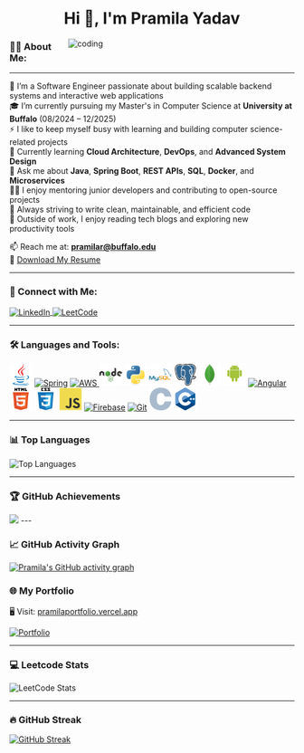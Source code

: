 <h1 align="center">Hi 👋, I'm Pramila Yadav</h1>

<img align="right" alt="coding" width="400" src="https://user-images.githubusercontent.com/125878564/258871853-20e24ac8-354d-4ec0-8f25-ef158aec9420.gif">

### 👩‍💻 About Me:
---
🔭 I’m a Software Engineer passionate about building scalable backend systems and interactive web applications  
🎓 I’m currently pursuing my Master's in Computer Science at **University at Buffalo** (08/2024 – 12/2025)  
⚡ I like to keep myself busy with learning and building computer science-related projects  
🌱 Currently learning **Cloud Architecture**, **DevOps**, and **Advanced System Design**  
💬 Ask me about **Java**, **Spring Boot**, **REST APIs**, **SQL**, **Docker**, and **Microservices**  
👩‍🏫 I enjoy mentoring junior developers and contributing to open-source projects  
🎯 Always striving to write clean, maintainable, and efficient code  
📖 Outside of work, I enjoy reading tech blogs and exploring new productivity tools  

📫 Reach me at: **pramilar@buffalo.edu**  
📄 <a href="https://drive.google.com/file/d/1wMS4dKnlrnbKtK4Hp5viohnexo8A1wqn/view" target="_blank">Download My Resume</a>

---

### 🤝 Connect with Me:

<p align="left">
  <a href="https://www.linkedin.com/in/pramilayadav-973697/" target="_blank">
    <img align="center" src="https://raw.githubusercontent.com/rahuldkjain/github-profile-readme-generator/master/src/images/icons/Social/linked-in-alt.svg" alt="LinkedIn" height="30" width="40" />
  </a>
  <a href="https://leetcode.com/u/pramilaom/" target="_blank">
    <img align="center" src="https://raw.githubusercontent.com/rahuldkjain/github-profile-readme-generator/master/src/images/icons/Social/leet-code.svg" alt="LeetCode" height="30" width="40" />
  </a>
</p>

---

### 🛠️ Languages and Tools:

<p align="left">
  <a href="https://www.java.com" target="_blank" rel="noreferrer"><img src="https://raw.githubusercontent.com/devicons/devicon/master/icons/java/java-original.svg" alt="Java" width="40" height="40"/></a>
  <a href="https://spring.io/" target="_blank" rel="noreferrer"><img src="https://www.vectorlogo.zone/logos/springio/springio-icon.svg" alt="Spring" width="40" height="40"/></a>
<a href="https://aws.amazon.com/" target="_blank" rel="noreferrer">
  <img src="https://a0.awsstatic.com/libra-css/images/logos/aws_logo_smile_1200x630.png" alt="AWS" width="60" />
</a>
  <a href="https://nodejs.org" target="_blank" rel="noreferrer"><img src="https://raw.githubusercontent.com/devicons/devicon/master/icons/nodejs/nodejs-original-wordmark.svg" alt="Node.js" width="40" height="40"/></a>
  <a href="https://www.python.org" target="_blank" rel="noreferrer"><img src="https://raw.githubusercontent.com/devicons/devicon/master/icons/python/python-original.svg" alt="Python" width="40" height="40"/></a>
  <a href="https://www.mysql.com/" target="_blank" rel="noreferrer"><img src="https://raw.githubusercontent.com/devicons/devicon/master/icons/mysql/mysql-original-wordmark.svg" alt="MySQL" width="40" height="40"/></a>
  <a href="https://www.postgresql.org/" target="_blank" rel="noreferrer"><img src="https://raw.githubusercontent.com/devicons/devicon/master/icons/postgresql/postgresql-original.svg" alt="PostgreSQL" width="40" height="40"/></a>
  <a href="https://www.mongodb.com/" target="_blank" rel="noreferrer"><img src="https://raw.githubusercontent.com/devicons/devicon/master/icons/mongodb/mongodb-original.svg" alt="MongoDB" width="40" height="40"/></a>
  <a href="https://developer.android.com" target="_blank" rel="noreferrer"><img src="https://raw.githubusercontent.com/devicons/devicon/master/icons/android/android-original-wordmark.svg" alt="Android" width="40" height="40"/></a>
  <a href="https://angular.io" target="_blank" rel="noreferrer"><img src="https://angular.io/assets/images/logos/angular/angular.svg" alt="Angular" width="40" height="40"/></a>
  <a href="https://www.w3schools.com/html/" target="_blank" rel="noreferrer"><img src="https://raw.githubusercontent.com/devicons/devicon/master/icons/html5/html5-original-wordmark.svg" alt="HTML5" width="40" height="40"/></a>
  <a href="https://www.w3schools.com/css/" target="_blank" rel="noreferrer"><img src="https://raw.githubusercontent.com/devicons/devicon/master/icons/css3/css3-original-wordmark.svg" alt="CSS3" width="40" height="40"/></a>
  <a href="https://developer.mozilla.org/en-US/docs/Web/JavaScript" target="_blank" rel="noreferrer"><img src="https://raw.githubusercontent.com/devicons/devicon/master/icons/javascript/javascript-original.svg" alt="JavaScript" width="40" height="40"/></a>
  <a href="https://firebase.google.com/" target="_blank" rel="noreferrer"><img src="https://www.vectorlogo.zone/logos/firebase/firebase-icon.svg" alt="Firebase" width="40" height="40"/></a>
  <a href="https://git-scm.com/" target="_blank" rel="noreferrer"><img src="https://www.vectorlogo.zone/logos/git-scm/git-scm-icon.svg" alt="Git" width="40" height="40"/></a>
  <a href="https://www.cprogramming.com/" target="_blank" rel="noreferrer"><img src="https://raw.githubusercontent.com/devicons/devicon/master/icons/c/c-original.svg" alt="C" width="40" height="40"/></a>
  <a href="https://www.w3schools.com/cpp/" target="_blank" rel="noreferrer"><img src="https://raw.githubusercontent.com/devicons/devicon/master/icons/cplusplus/cplusplus-original.svg" alt="C++" width="40" height="40"/></a>
</p>

---

### 📊 Top Languages
<p><img align="center" src="https://github-readme-stats.vercel.app/api/top-langs?username=pramilaOM&show_icons=true&locale=en&layout=compact" alt="Top Languages" /></p>

---
### 🏆 GitHub Achievements
<img src="https://github-profile-trophy.vercel.app/?username=pramilaOM&theme=darkhub&no-bg=true&margin-w=15" />
---

### 📈 GitHub Activity Graph
[![Pramila's GitHub activity graph](https://github-readme-activity-graph.vercel.app/graph?username=pramilaOM&theme=github-compact)](https://github.com/ashutosh00710/github-readme-activity-graph)


### 🌐 My Portfolio

🖥️ Visit: [pramilaportfolio.vercel.app](https://pramilaportfolio.vercel.app) 

[![Portfolio](https://img.shields.io/badge/Portfolio-Live-informational?style=for-the-badge&logo=vercel)](https://pramilaportfolio.vercel.app)


---

### 💻 Leetcode Stats  
![LeetCode Stats](https://leetcode.card.workers.dev/pramilaom?theme=dark&font=baloo&extension=null)

---

### 🔥 GitHub Streak  
[![GitHub Streak](http://github-readme-streak-stats.herokuapp.com?user=pramilaOM&theme=dark)](https://git.io/streak-stats)
